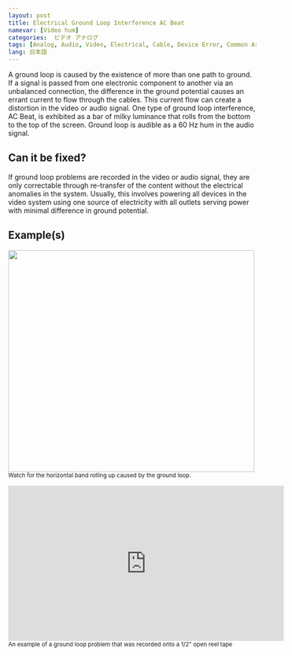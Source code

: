 ```yaml
---
layout: post
title: Electrical Ground Loop Interference AC Beat
namevar: [Video hum]
categories:  ビデオ アナログ  
tags: [Analog, Audio, Video, Electrical, Cable, Device Error, Common Artifacts]
lang: 日本語
---
```


A ground loop is caused by the existence of more than one path to ground. If a signal is passed from one electronic component to another via an unbalanced connection, the difference in the ground potential causes an errant current to flow through the cables. This current flow can create a distortion in the video or audio signal. One type of ground loop interference, AC Beat, is exhibited as a bar of milky luminance that rolls from the bottom to the top of the screen. Ground loop is audible as a 60 Hz hum in the audio signal.

## Can it be fixed?

If ground loop problems are recorded in the video or audio signal, they are only correctable through re-transfer of the content without the electrical anomalies in the system. Usually, this involves powering all devices in the video system using one source of electricity with all outlets serving power with minimal difference in ground potential.

## Example(s)

<img src="{{ site.baseurl }}/images/EGLI_AC_Beat_Flat.jpg" height="450" width="500"><br>
<sub>Watch for the horizontal band rolling up caused by the ground loop.</sub>

<iframe src="https://ia601504.us.archive.org/19/items/ElectricalgroundLoopInterference/ElectronicInterference.mp4" width="560" height="315" frameborder="0" webkitallowfullscreen="true" mozallowfullscreen="true" allowfullscreen></iframe>
<sub> An example of a ground loop problem that was recorded onto a 1/2" open reel tape</sub>
